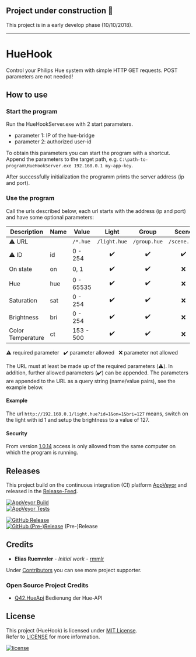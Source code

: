 ## Project under construction :construction:

This project is in a early develop phase (10/10/2018).

---

# HueHook
Control your Philips Hue system with simple HTTP GET requests. POST parameters are not needed!


## How to use

### Start the program
Run the HueHookServer.exe with 2 start parameters.
* parameter 1: IP of the hue-bridge
* parameter 2: authorized user-id

To obtain this parameters you can start the program with a shortcut. Append the parameters to the target path, e.g. `C:\path-to-program\HueHookServer.exe 192.168.0.1 my-app-key`.

After successfully initialization the programm prints the server address (ip and port).

### Use the program

Call the urls described below, each url starts with the address (ip and port) and have some optional parameters:

|Description       |Name|Value      |Light             |Group             |Scene             |
|------------------|----|-----------|:----------------:|:----------------:|:----------------:|
|:warning: URL     |    |`/*.hue`   |`/light.hue`      |`/group.hue`      |`/scene.hue`      |
|:warning: ID      |id  |0 - 254    |:heavy_check_mark:|:heavy_check_mark:|:heavy_check_mark:|
|On state          |on  |0, 1       |:heavy_check_mark:|:heavy_check_mark:|:x:               |
|Hue               |hue |0 - 65535  |:heavy_check_mark:|:heavy_check_mark:|:x:               |
|Saturation        |sat |0 - 254    |:heavy_check_mark:|:heavy_check_mark:|:x:               |
|Brightness        |bri |0 - 254    |:heavy_check_mark:|:heavy_check_mark:|:x:               |
|Color Temperature |ct  |153 - 500  |:heavy_check_mark:|:heavy_check_mark:|:x:               |

:warning: required parameter &nbsp; :heavy_check_mark: parameter allowed &nbsp; :x: parameter not allowed

The URL must at least be made up of the required parameters (:warning:). In addition, further allowed parameters (:heavy_check_mark:) can be appended. The parameters are appended to the URL as a query string (name/value pairs), see the example below.

#### Example
The url `http://192.168.0.1/light.hue?id=1&on=1&bri=127` means, switch on the light with id 1 and setup the brightness to a value of 127.

#### Security
From version [1.0.14](https://github.com/rmmlr/HueHook/releases/tag/1.0.14) access is only allowed from the same computer on which the program is running.

## Releases
This project build on the continuous integration (CI) platform [AppVeyor](https://www.appveyor.com/) and released in the [Release-Feed](https://github.com/rmmlr/HueHook/releases).

[![AppVeyor Build](https://img.shields.io/appveyor/ci/rmmlr/huehook.svg)](https://ci.appveyor.com/project/rmmlr/huehook)  
[![AppVeyor Tests](https://img.shields.io/appveyor/tests/rmmlr/HueHook/master.svg)](https://ci.appveyor.com/project/rmmlr/HueHook/build/tests)

[![GitHub Release](https://img.shields.io/github/release/rmmlr/huehook.svg)](https://github.com/rmmlr/huehook/releases/latest)  
[![GitHub (Pre-)Release](https://img.shields.io/github/release/rmmlr/huehook/all.svg)](https://github.com/rmmlr/huehook/releases) (Pre-)Release



## Credits

* **Elias Ruemmler** - *Initial work* - [rmmlr](https://github.com/rmmlr)

Under [Contributors](https://github.com/rmmlr/HueHook/contributors) you can see more project supporter.

### Open Source Project Credits

* [Q42.HueApi](https://github.com/Q42/Q42.HueApi) Bedienung der Hue-API

## License

This project (HueHook) is licensed under  [MIT License](http://www.opensource.org/licenses/mit-license.php "Read more about the MIT license form").  
Refer to [LICENSE](https://github.com/rmmlr/HueHook/blob/master/LICENSE.txt) for more information.

[![license](https://img.shields.io/github/license/rmmlr/HueHook.svg)](https://github.com/rmmlr/HueHook/blob/master/LICENSE.txt) 
